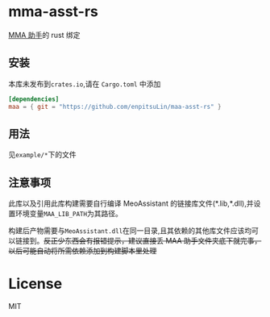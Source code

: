 # mma-asst-rs

[MMA 助手](https://github.com/MaaAssistantArknights/MaaAssistantArknights)的 rust 绑定

## 安装

本库未发布到`crates.io`,请在 `Cargo.toml` 中添加

```toml
[dependencies]
maa = { git = "https://github.com/enpitsuLin/maa-asst-rs" }
```

## 用法

见`example/*`下的文件

## 注意事项

此库以及引用此库构建需要自行编译 MeoAssistant 的链接库文件(\*.lib,\*.dll),并设置环境变量`MAA_LIB_PATH`为其路径。

构建后产物需要与`MeoAssistant.dll`在同一目录,且其依赖的其他库文件应该均可以链接到。~~反正少东西会有报错提示，建议直接丢 MAA 助手文件夹底下就完事，以后可能自动将所需依赖添加到构建脚本里处理~~

# License

MIT
